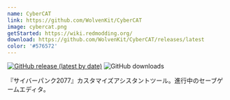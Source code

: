 ```yaml
---
name: CyberCAT
link: https://github.com/WolvenKit/CyberCAT
image: cybercat.png
getStarted: https://wiki.redmodding.org/
download: https://github.com/WolvenKit/CyberCAT/releases/latest
color: '#576572'
---
```

[![GitHub release (latest by date)](https://img.shields.io/github/v/release/WolvenKit/CyberCAT?include_prereleases)](https://github.com/WolvenKit/CyberCAT/releases)
![GitHub downloads](https://img.shields.io/github/downloads/yamashi/CyberEngineTweaks/total)

『サイバーパンク2077』カスタマイズアシスタントツール。進行中のセーブゲームエディタ。
